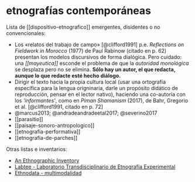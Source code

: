 # etnografías contemporáneas
Lista de [[dispositivo-etnografico]] emergentes, disidentes o no convencionales:

- Los «relatos del trabajo de campo» [@clifford1991] p.e. *Reflections on Fieldwork in Morocco* (1977) de Paul Rabinow (citado en p. 62) presentan los modelos discursivos de forma dialógica. Pero cuidado: una *[[mayeutica]]* esconde el problema de que la *autoridad monológica* se desplaza pero no se elimina. **Sólo hay un autor, el que redacta, aunque lo que redacte esté hecho diálogo.**
- Dirigir el texto hacia la propia cultura local (usar una ortografía específica para la lengua origninaria, darle un propósito didático de reproducción, pensar en el lector nativo), haciendo una co-autoría con los *'informantes'*, como en *Piman Shamanism* (2017), de Bahr, Gregorio et al. [@clifford1991, citado en p. 72]
- @marcus2013; @andradeandradeetal2017; @severino2017
- [[parasitio]]
- [[paisaje-sonoro-antropologico]]
- [[etnografia-performativa]]
- [[etnografia-de-parches]]

Otras listas e inventarios:

- [An Ethnographic Inventory](https://xcol.org)
- [Labtee - Laboratorio Transdisciplinario de Etnografía Experimental](https://fic.edu.uy/grupo/labtee-laboratorio-transdisciplinario-de-etnografia-experimental)
- [Ethnodata - multimodalidad](https://www.ethnodata.org/es-es/)
